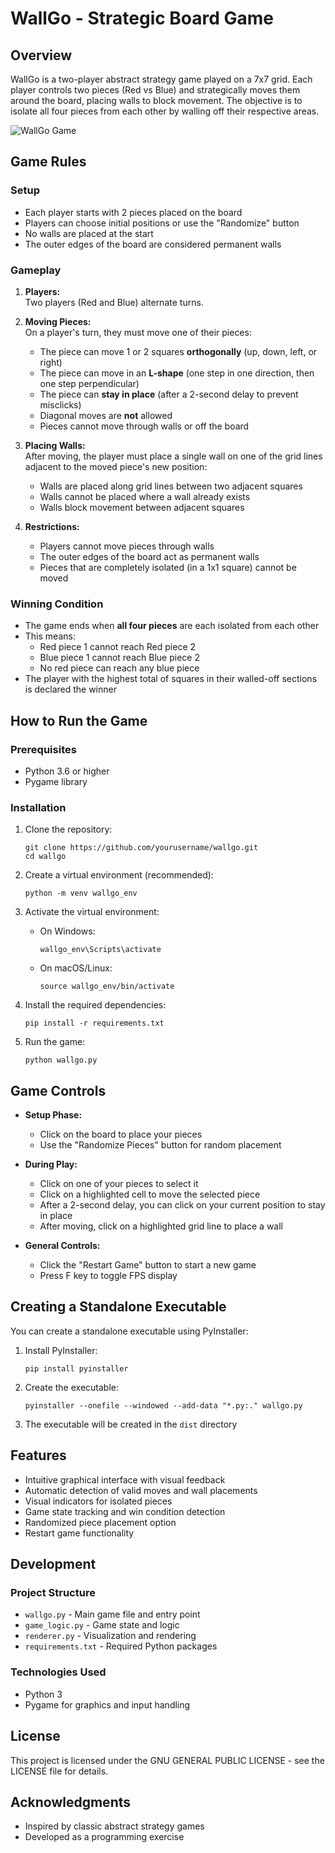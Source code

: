 # WallGo - Strategic Board Game

## Overview
WallGo is a two-player abstract strategy game played on a 7x7 grid. Each player controls two pieces (Red vs Blue) and strategically moves them around the board, placing walls to block movement. The objective is to isolate all four pieces from each other by walling off their respective areas.

![WallGo Game](game_screenshot.png)

## Game Rules

### Setup
- Each player starts with 2 pieces placed on the board
- Players can choose initial positions or use the "Randomize" button
- No walls are placed at the start
- The outer edges of the board are considered permanent walls

### Gameplay

1. **Players:**  
   Two players (Red and Blue) alternate turns.

2. **Moving Pieces:**  
   On a player's turn, they must move one of their pieces:  
   - The piece can move 1 or 2 squares **orthogonally** (up, down, left, or right)
   - The piece can move in an **L-shape** (one step in one direction, then one step perpendicular)
   - The piece can **stay in place** (after a 2-second delay to prevent misclicks)
   - Diagonal moves are **not** allowed
   - Pieces cannot move through walls or off the board

3. **Placing Walls:**  
   After moving, the player must place a single wall on one of the grid lines adjacent to the moved piece's new position:  
   - Walls are placed along grid lines between two adjacent squares
   - Walls cannot be placed where a wall already exists
   - Walls block movement between adjacent squares

4. **Restrictions:**  
   - Players cannot move pieces through walls
   - The outer edges of the board act as permanent walls
   - Pieces that are completely isolated (in a 1x1 square) cannot be moved

### Winning Condition

- The game ends when **all four pieces** are each isolated from each other
- This means:
  - Red piece 1 cannot reach Red piece 2
  - Blue piece 1 cannot reach Blue piece 2
  - No red piece can reach any blue piece
- The player with the highest total of squares in their walled-off sections is declared the winner

## How to Run the Game

### Prerequisites
- Python 3.6 or higher
- Pygame library

### Installation

1. Clone the repository:
   ```
   git clone https://github.com/yourusername/wallgo.git
   cd wallgo
   ```

2. Create a virtual environment (recommended):
   ```
   python -m venv wallgo_env
   ```

3. Activate the virtual environment:
   - On Windows:
     ```
     wallgo_env\Scripts\activate
     ```
   - On macOS/Linux:
     ```
     source wallgo_env/bin/activate
     ```

4. Install the required dependencies:
   ```
   pip install -r requirements.txt
   ```

5. Run the game:
   ```
   python wallgo.py
   ```

## Game Controls

- **Setup Phase:**
  - Click on the board to place your pieces
  - Use the "Randomize Pieces" button for random placement

- **During Play:**
  - Click on one of your pieces to select it
  - Click on a highlighted cell to move the selected piece
  - After a 2-second delay, you can click on your current position to stay in place
  - After moving, click on a highlighted grid line to place a wall

- **General Controls:**
  - Click the "Restart Game" button to start a new game
  - Press F key to toggle FPS display

## Creating a Standalone Executable

You can create a standalone executable using PyInstaller:

1. Install PyInstaller:
   ```
   pip install pyinstaller
   ```

2. Create the executable:
   ```
   pyinstaller --onefile --windowed --add-data "*.py:." wallgo.py
   ```

3. The executable will be created in the `dist` directory

## Features

- Intuitive graphical interface with visual feedback
- Automatic detection of valid moves and wall placements
- Visual indicators for isolated pieces
- Game state tracking and win condition detection
- Randomized piece placement option
- Restart game functionality

## Development

### Project Structure
- `wallgo.py` - Main game file and entry point
- `game_logic.py` - Game state and logic
- `renderer.py` - Visualization and rendering
- `requirements.txt` - Required Python packages

### Technologies Used
- Python 3
- Pygame for graphics and input handling

## License

This project is licensed under the GNU GENERAL PUBLIC LICENSE - see the LICENSE file for details.

## Acknowledgments

- Inspired by classic abstract strategy games
- Developed as a programming exercise
